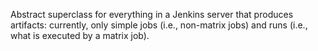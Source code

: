 Abstract superclass for everything in a Jenkins server that produces artifacts: currently, only simple jobs (i.e., non-matrix jobs) and runs (i.e., what is executed by a matrix job).